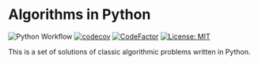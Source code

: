 # Algorithms in Python
![Python Workflow](https://github.com/wkrzywiec/algorithms-python/workflows/Python%20Workflow/badge.svg) [![codecov](https://codecov.io/gh/wkrzywiec/algorithms-python/branch/master/graph/badge.svg)](https://codecov.io/gh/wkrzywiec/algorithms-python) [![CodeFactor](https://www.codefactor.io/repository/github/wkrzywiec/algorithms-python/badge)](https://www.codefactor.io/repository/github/wkrzywiec/algorithms-python) [![License: MIT](https://img.shields.io/badge/License-MIT-yellow.svg)](https://opensource.org/licenses/MIT)

This is a set of solutions of classic algorithmic problems written in Python. 